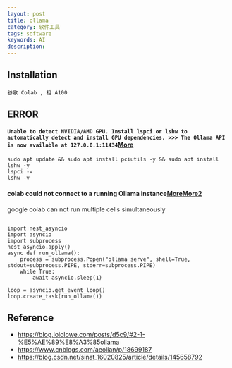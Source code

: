 ```yaml
---
layout: post
title: ollama
category: 软件工具
tags: software
keywords: AI
description: 
---
```


## Installation

```
谷歌 Colab , 租 A100
```

## ERROR

#### `Unable to detect NVIDIA/AMD GPU. Install lspci or lshw to automatically detect and install GPU dependencies. >>> The Ollama API is now available at 127.0.0.1:11434`[More](https://docs.infini-ai.com/posts/install-ollama.html)


```
sudo apt update && sudo apt install pciutils -y && sudo apt install lshw -y
lspci -v
lshw -v
```

#### colab could not connect to a running Ollama instance[More](https://colab.research.google.com/drive/1v8qJvYCXCieY2MiMFE32dx6nWypv_k2X?usp=sharing#scrollTo=H65XuD6LyLqK)[More2](https://stackoverflow.com/questions/78383836/cannot-run-ollama-with-google-colab-via-ngrok)

google colab can not run multiple cells simultaneously
```

import nest_asyncio
import asyncio
import subprocess
nest_asyncio.apply()
async def run_ollama():
    process = subprocess.Popen("ollama serve", shell=True, stdout=subprocess.PIPE, stderr=subprocess.PIPE)
    while True:
        await asyncio.sleep(1)

loop = asyncio.get_event_loop()
loop.create_task(run_ollama())
```

## Reference

* <https://blog.lololowe.com/posts/d5c9/#2-1-%E5%AE%89%E8%A3%85ollama>
* <https://www.cnblogs.com/aeolian/p/18699187>
* <https://blog.csdn.net/sinat_16020825/article/details/145658792>